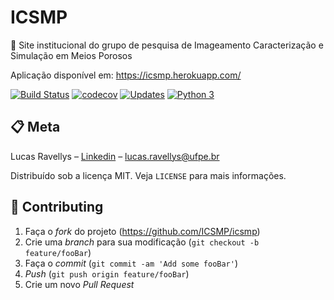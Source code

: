 # ICSMP
📜 Site institucional do grupo de pesquisa de Imageamento Caracterização e Simulação em Meios Porosos 

Aplicação disponível em: https://icsmp.herokuapp.com/

[![Build Status](https://travis-ci.com/ravellys/icsmp.svg?branch=main)](https://travis-ci.com/ravellys/icsmp)
[![codecov](https://codecov.io/gh/ravellys/icsmp/branch/main/graph/badge.svg?token=6EW7AA2NGV)](undefined)
[![Updates](https://pyup.io/repos/github/ravellys/icsmp/shield.svg)](https://pyup.io/repos/github/ravellys/icsmp/)
[![Python 3](https://pyup.io/repos/github/ravellys/icsmp/python-3-shield.svg)](https://pyup.io/repos/github/ravellys/icsmp/)

## 📋 Meta

Lucas Ravellys – [Linkedin](https://www.linkedin.com/in/ravellys/) – lucas.ravellys@ufpe.br

Distribuído sob a licença MIT. Veja `LICENSE` para mais informações.


## 🚀 Contributing

1. Faça o _fork_ do projeto (<https://github.com/ICSMP/icsmp>)
2. Crie uma _branch_ para sua modificação (`git checkout -b feature/fooBar`)
3. Faça o _commit_ (`git commit -am 'Add some fooBar'`)
4. _Push_ (`git push origin feature/fooBar`)
5. Crie um novo _Pull Request_
